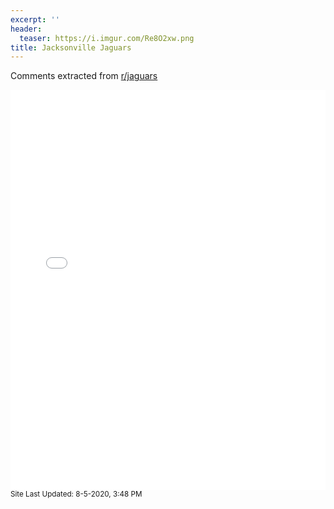 ```yaml
---
excerpt: ''
header:
  teaser: https://i.imgur.com/Re8O2xw.png
title: Jacksonville Jaguars
---
```


Comments extracted from [r/jaguars](https://reddit.com/r/jaguars)
<iframe id="igraph" scrolling="no" style="border:none;" seamless="seamless" src="/plots/NFL/JAX.html" height="640" width="100%"></iframe>
<small>Site Last Updated: 8-5-2020, 3:48 PM</small>